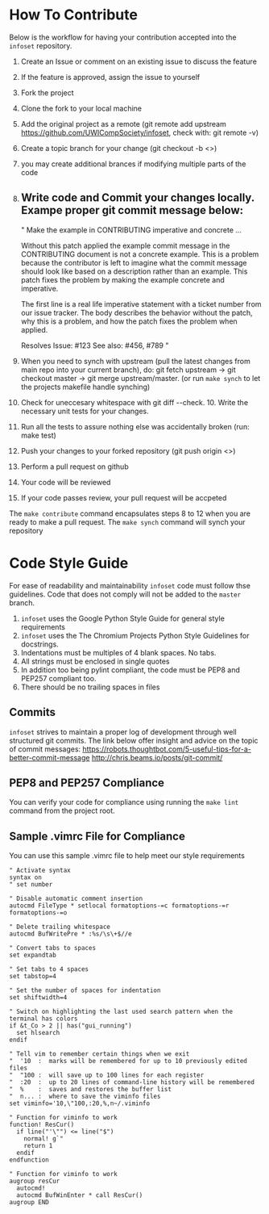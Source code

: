 # How To Contribute
Below is the workflow for having your contribution accepted into the `infoset` repository.

1. Create an Issue or comment on an existing issue to discuss the feature
2. If the feature is approved, assign the issue to yourself
3. Fork the project 
4. Clone the fork to your local machine
5. Add the original project as a remote (git remote add upstream https://github.com/UWICompSociety/infoset, check with: git remote -v)
6. Create a topic branch for your change (git checkout -b <<branchName>>)
7. you may create additional brances if modifying multiple parts of the code
8. Write code and Commit your changes locally. Exampe proper git commit message below:
   -
   "
   Make the example in CONTRIBUTING imperative and concrete ...

     Without this patch applied the example commit message in the CONTRIBUTING
     document is not a concrete example.  This is a problem because the
     contributor is left to imagine what the commit message should look like
     based on a description rather than an example.  This patch fixes the
     problem by making the example concrete and imperative.

     The first line is a real life imperative statement with a ticket number
     from our issue tracker.  The body describes the behavior without the patch,
     why this is a problem, and how the patch fixes the problem when applied.

     Resolves Issue: #123
     See also: #456, #789
   "

9. When you need to synch with upstream (pull the latest changes from main repo into your current branch), do: git fetch upstream -> git checkout master -> git merge upstream/master. (or run `make synch` to let the projects makefile handle synching)
10. Check for uneccesary whitespace with git diff --check. 10. Write the necessary unit tests for your changes.
11. Run all the tests to assure nothing else was accidentally broken (run: make test)
12. Push your changes to your forked repository (git push origin <<BRANCH>>)
13. Perform a pull request on github
14. Your code will be reviewed
15. If your code passes review, your pull request will be accpeted

The `make contribute` command encapsulates steps 8 to 12 when you are ready to make a pull request.
The `make synch` command will synch your repository

# Code Style Guide

For ease of readability and maintainability `infoset` code must follow thse guidelines.
Code that does not comply will not be added to the `master` branch.

1. `infoset` uses the Google Python Style Guide for general style requirements
2. `infoset` uses the The Chromium Projects Python Style Guidelines for docstrings.
3. Indentations must be multiples of 4 blank spaces. No tabs.
4. All strings must be enclosed in single quotes
5. In addition too being pylint compliant, the code must be PEP8 and PEP257 compliant too.
6. There should be no trailing spaces in files

## Commits
`infoset` strives to maintain a proper log of development through well structured git commits.
The link below offer insight and advice on the topic of commit messages:
https://robots.thoughtbot.com/5-useful-tips-for-a-better-commit-message
http://chris.beams.io/posts/git-commit/

## PEP8 and PEP257 Compliance

You can verify your code for compliance using running the `make lint` command from the project root.

## Sample .vimrc File for Compliance
You can use this sample .vimrc file to help meet our style requirements

```
" Activate syntax
syntax on
" set number

" Disable automatic comment insertion
autocmd FileType * setlocal formatoptions-=c formatoptions-=r formatoptions-=o

" Delete trailing whitespace
autocmd BufWritePre * :%s/\s\+$//e

" Convert tabs to spaces
set expandtab

" Set tabs to 4 spaces
set tabstop=4

" Set the number of spaces for indentation
set shiftwidth=4

" Switch on highlighting the last used search pattern when the terminal has colors
if &t_Co > 2 || has("gui_running")
  set hlsearch
endif

" Tell vim to remember certain things when we exit
"  '10  :  marks will be remembered for up to 10 previously edited files
"  "100 :  will save up to 100 lines for each register
"  :20  :  up to 20 lines of command-line history will be remembered
"  %    :  saves and restores the buffer list
"  n... :  where to save the viminfo files
set viminfo='10,\"100,:20,%,n~/.viminfo

" Function for viminfo to work
function! ResCur()
  if line("'\"") <= line("$")
    normal! g`"
    return 1
  endif
endfunction

" Function for viminfo to work
augroup resCur
  autocmd!
  autocmd BufWinEnter * call ResCur()
augroup END

```
